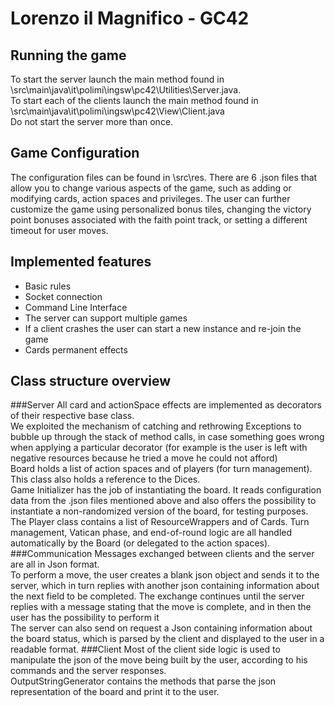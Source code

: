 # Lorenzo il Magnifico - GC42

## Running the game
To start the server launch the main method found in \src\main\java\it\polimi\ingsw\pc42\Utilities\Server.java.<br>
To start each of the clients launch the main method found in \src\main\java\it\polimi\ingsw\pc42\View\Client.java <br>
Do not start the server more than once.
## Game Configuration
The configuration files can be found in \src\res\. There are 6 .json files that allow you to change various aspects of 
the game, such as adding or modifying cards, action spaces and privileges. The user can further customize the game using
personalized bonus tiles, changing the victory point bonuses associated with the faith point track, or setting a
different timeout for user moves.
## Implemented features
- Basic rules
- Socket connection
- Command Line Interface
- The server can support multiple games
- If a client crashes the user can start a new instance and re-join the game
- Cards permanent effects
## Class structure overview
###Server
All card and actionSpace effects are implemented as decorators of their respective base class. <br>
We exploited the mechanism of catching and rethrowing Exceptions to bubble up through the stack of method calls, in case
something goes wrong when applying a particular decorator (for example is the user is left with negative resources 
because he tried a move he could not afford)<br>
Board holds a list of action spaces and of players (for turn management). This class also holds a reference to the Dices. <br>
Game Initializer has the job of instantiating the board. It reads configuration data from the .json files mentioned above
and also offers the possibility to instantiate a non-randomized version of the board, for testing purposes.<br>
The Player class contains a list of ResourceWrappers and of Cards.
Turn management, Vatican phase, and end-of-round logic are all handled automatically by the Board (or delegated to the
action spaces).<br>
###Communication
Messages exchanged between clients and the server are all in Json format. <br>
To perform a move, the user creates a blank json object and sends it to the server, which in turn replies with 
another json containing information about the next field to be completed. The exchange continues until the server
replies with a message stating that the move is complete, and in then the user has the possibility to perform it<br>
The server can also send on request a Json containing information about the board status, which is parsed by the client
and displayed to the user in a readable format.
###Client
Most of the client side logic is used to manipulate the json of the move being built by the user, according to his
commands and the server responses.<br>
OutputStringGenerator contains the methods that parse the json representation of the board and print it to the user.